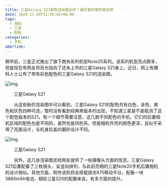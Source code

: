 ```yaml
---
title: 三星Galaxy S21配色渲染图出炉？最好看的居然是这种
date: 2020-11-09T11:50:02+08:00
tags:
  - 相机
  - 三星
  - 配色
categories:
  - 手机
abbrlink:
---
```


稍早前，三星正式推出了旗下商务系列机型Note20系列。该系列机型亮点颇多，但是现在有网友将目光投向了还未上市的三星Galaxy S21身上。近日，网上有爆料人士公布了带有彩色配色的三星Galaxy S21的渲染图。

![img](https://cdn.jsdelivr.net/gh/yakeing/Documentation@main/Hexo/images/13ea-kavypmr1103260.jpg)

　　三星Galaxy S21

　　从这些新的渲染图中可以看到，三星Galaxy S21的配色共有白色、金色、紫色和灰色四种可选，暂时没有看到经典黑版本的出现，不知道三星是不是取消了这个配色版本的S21。有一个细节需要注意，这几款不同配色的手机，它们的后置相机区域的配色也是不同的，虽然也是同色系，但是相机外壳的颜色更深，且似乎采用了亮面设计，与机身后盖的磨砂设计不同。

![img](https://cdn.jsdelivr.net/gh/yakeing/Documentation@main/Hexo/images/01d2-kavypmr1103262.jpg)

　　三星Galaxy S21

　　另外，这几张渲染图还给网友提供了一些摄像头方面的信息。三星Galaxy S21后置配备了三枚镜头，呈竖向排列，与此前亮相的三星Note20手机后置相机的设计相似。其他方面，网传该机将会搭载骁龙875移动平台，配备一块3880mAh电池，相较三星S20的配置来说，有多方面的提升。